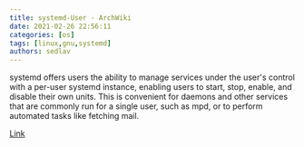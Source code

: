 ```yaml
---
title: systemd-User - ArchWiki
date: 2021-02-26 22:56:11
categories: [os]
tags: [linux,gnu,systemd]
authors: sedlav
---
```


systemd offers users the ability to manage services under the user's control with a per-user systemd instance, enabling users to start, stop, enable, and disable their own units. This is convenient for daemons and other services that are commonly run for a single user, such as mpd, or to perform automated tasks like fetching mail.

[Link](https://wiki.archlinux.org/index.php/Systemd/User)
